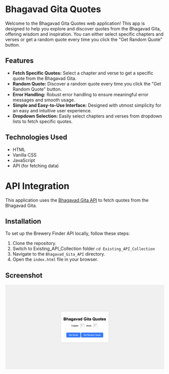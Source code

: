 # Bhagavad Gita Quotes

Welcome to the Bhagavad Gita Quotes web application! This app is designed to help you explore and discover quotes from the Bhagavad Gita, offering wisdom and inspiration. You can either select specific chapters and verses or get a random quote every time you click the "Get Random Quote" button.

## Features
- **Fetch Specific Quotes:** Select a chapter and verse to get a specific quote from the Bhagavad Gita.
- **Random Quote:** Discover a random quote every time you click the "Get Random Quote" button.
- **Error Handling:** Robust error handling to ensure meaningful error messages and smooth usage.
- **Simple and Easy-to-Use Interface:** Designed with utmost simplicity for an easy and intuitive user experience.
- **Dropdown Selection:** Easily select chapters and verses from dropdown lists to fetch specific quotes.

## Technologies Used
- HTML
- Vanilla CSS
- JavaScript
- API (for fetching data)

# API Integration
This application uses the [Bhagavad Gita API](https://bhagavadgitaapi.in/) to fetch quotes from the Bhagavad Gita.

## Installation
To set up the Brewery Finder API locally, follow these steps:

1. Clone the repository.
2. Switch to Existing_API_Collection folder `cd Existing_API_Collection`
3. Navigate to the `Bhagavad_Gita_API` directory.
4. Open the `index.html` file in your browser.

## Screenshot
![Screenshot](screenshot.png)
